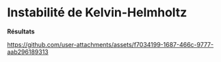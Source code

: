# Instabilité de Kelvin-Helmholtz


**Résultats**  


https://github.com/user-attachments/assets/f7034199-1687-466c-9777-aab296189313

